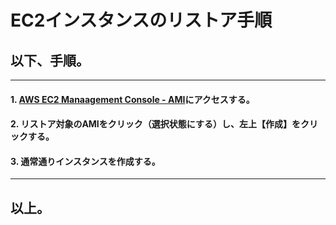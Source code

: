 # EC2インスタンスのリストア手順

## 以下、手順。

--------------------------------

#### 1. [AWS EC2 Manaagement Console - AMI](https://ap-northeast-1.console.aws.amazon.com/ec2/v2/home?region=ap-northeast-1#Images:visibility=owned-by-me;sort=creationDate)にアクセスする。

#### 2. リストア対象のAMIをクリック（選択状態にする）し、左上【作成】をクリックする。

#### 3. 通常通りインスタンスを作成する。

--------------------------------

## 以上。
